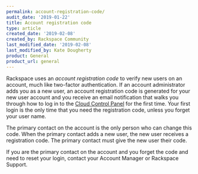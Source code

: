 ```yaml
---
permalink: account-registration-code/
audit_date: '2019-01-22'
title: Account registration code
type: article
created_date: '2019-02-08'
created_by: Rackspace Community
last_modified_date: '2019-02-08'
last_modified_by: Kate Dougherty
product: General
product_url: general
---
```


Rackspace uses an _account registration code_ to verify new users on an
account, much like two-factor authentication. If an account administrator 
adds you as a new user, an account registration code is generated for 
your new user account and you receive an email notification that 
walks you through how to log in to the 
[Cloud Control Panel](https://login.rackspace.com) 
for the first time. Your first login is the only time that you need the 
registration code, unless you forget your user name.

The primary contact on the account is the only person who can change this
code. When the primary contact adds a new user, the new user receives a 
registration code. The primary contact must give the new user their code.

If you are the primary contact on the account and you forget the code and need
to reset your login, contact your Account Manager or Rackspace Support.
